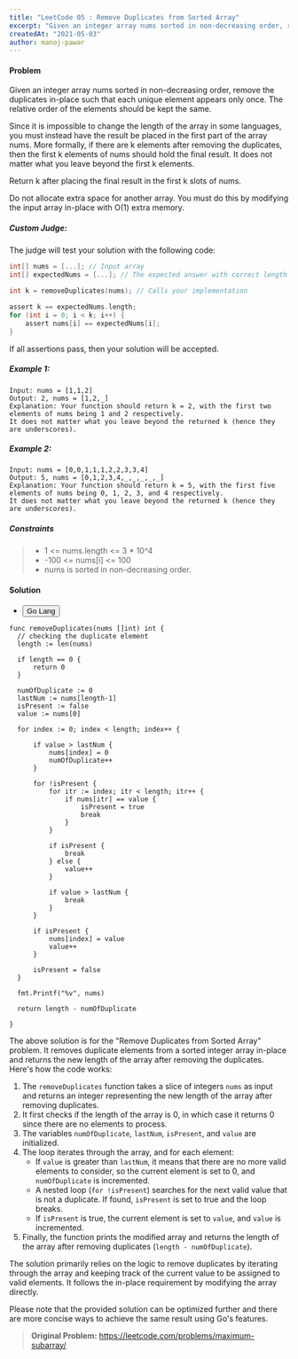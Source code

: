 ```yaml
---
title: "LeetCode 05 : Remove Duplicates from Sorted Array"
excerpt: "Given an integer array nums sorted in non-decreasing order, remove the duplicates in-place such that each unique element appears only once. The relative order of the elements should be kept the same."
createdAt: "2021-05-03"
author: manoj-pawar
---
```


#### Problem

Given an integer array nums sorted in non-decreasing order, remove the duplicates in-place such that each unique element appears only once. The relative order of the elements should be kept the same.

Since it is impossible to change the length of the array in some languages, you must instead have the result be placed in the first part of the array nums. More formally, if there are k elements after removing the duplicates, then the first k elements of nums should hold the final result. It does not matter what you leave beyond the first k elements.

Return k after placing the final result in the first k slots of nums.

Do not allocate extra space for another array. You must do this by modifying the input array in-place with O(1) extra memory.

##### Custom Judge:

The judge will test your solution with the following code:

```c
int[] nums = [...]; // Input array
int[] expectedNums = [...]; // The expected answer with correct length

int k = removeDuplicates(nums); // Calls your implementation

assert k == expectedNums.length;
for (int i = 0; i < k; i++) {
    assert nums[i] == expectedNums[i];
}
```

If all assertions pass, then your solution will be accepted.

##### Example 1:

```shell
Input: nums = [1,1,2]
Output: 2, nums = [1,2,_]
Explanation: Your function should return k = 2, with the first two elements of nums being 1 and 2 respectively.
It does not matter what you leave beyond the returned k (hence they are underscores).
```

##### Example 2:

```shell
Input: nums = [0,0,1,1,1,2,2,3,3,4]
Output: 5, nums = [0,1,2,3,4,_,_,_,_,_]
Explanation: Your function should return k = 5, with the first five elements of nums being 0, 1, 2, 3, and 4 respectively.
It does not matter what you leave beyond the returned k (hence they are underscores).
```

##### Constraints

> - 1 <= nums.length <= 3 \* 10^4
> - -100 <= nums[i] <= 100
> - nums is sorted in non-decreasing order.

#### Solution

<ul className="nav nav-tabs" id="myTab" role="tablist">
  <li className="nav-item" role="presentation">
    <button className="nav-link active" id="home-tab" data-bs-toggle="tab" data-bs-target="#home" type="button" role="tab" aria-controls="home" aria-selected="true">Go Lang</button>
  </li>
</ul>
<div className="tab-content" id="myTabContent">
  <div className="tab-pane fade show active" id="home" role="tabpanel" aria-labelledby="home-tab">
  
  ```go[class="line-numbers"]
func removeDuplicates(nums []int) int {
	// checking the duplicate element
	length := len(nums)

    if length == 0 {
    	return 0
    }

    numOfDuplicate := 0
    lastNum := nums[length-1]
    isPresent := false
    value := nums[0]

    for index := 0; index < length; index++ {

    	if value > lastNum {
    		nums[index] = 0
    		numOfDuplicate++
    	}

    	for !isPresent {
    		for itr := index; itr < length; itr++ {
    			if nums[itr] == value {
    				isPresent = true
    				break
    			}
    		}

    		if isPresent {
    			break
    		} else {
    			value++
    		}

    		if value > lastNum {
    			break
    		}
    	}

    	if isPresent {
    		nums[index] = value
    		value++
    	}

    	isPresent = false
    }

    fmt.Printf("%v", nums)

    return length - numOfDuplicate

}
```

The above solution is for the "Remove Duplicates from Sorted Array" problem. It removes duplicate elements from a sorted integer array in-place and returns the new length of the array after removing the duplicates. Here's how the code works:

1. The `removeDuplicates` function takes a slice of integers `nums` as input and returns an integer representing the new length of the array after removing duplicates.
2. It first checks if the length of the array is 0, in which case it returns 0 since there are no elements to process.
3. The variables `numOfDuplicate`, `lastNum`, `isPresent`, and `value` are initialized.
4. The loop iterates through the array, and for each element:
   - If `value` is greater than `lastNum`, it means that there are no more valid elements to consider, so the current element is set to 0, and `numOfDuplicate` is incremented.
   - A nested loop (`for !isPresent`) searches for the next valid value that is not a duplicate. If found, `isPresent` is set to true and the loop breaks.
   - If `isPresent` is true, the current element is set to `value`, and `value` is incremented.
5. Finally, the function prints the modified array and returns the length of the array after removing duplicates (`length - numOfDuplicate`).

The solution primarily relies on the logic to remove duplicates by iterating through the array and keeping track of the current value to be assigned to valid elements. It follows the in-place requirement by modifying the array directly.

Please note that the provided solution can be optimized further and there are more concise ways to achieve the same result using Go's features.
</div>
</div>

> **Original Problem:** https://leetcode.com/problems/maximum-subarray/